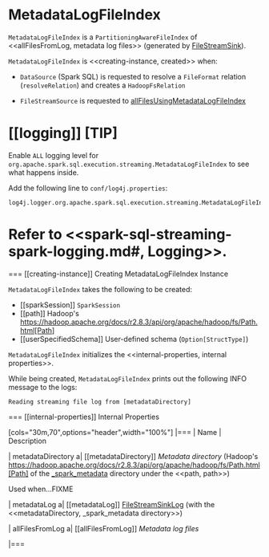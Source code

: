 # MetadataLogFileIndex

`MetadataLogFileIndex` is a `PartitioningAwareFileIndex` of <<allFilesFromLog, metadata log files>> (generated by [FileStreamSink](FileStreamSink.md)).

`MetadataLogFileIndex` is <<creating-instance, created>> when:

* `DataSource` (Spark SQL) is requested to resolve a `FileFormat` relation (`resolveRelation`) and creates a `HadoopFsRelation`

* `FileStreamSource` is requested to [allFilesUsingMetadataLogFileIndex](FileStreamSource.md#allFilesUsingMetadataLogFileIndex)

[[logging]]
[TIP]
====
Enable `ALL` logging level for `org.apache.spark.sql.execution.streaming.MetadataLogFileIndex` to see what happens inside.

Add the following line to `conf/log4j.properties`:

```
log4j.logger.org.apache.spark.sql.execution.streaming.MetadataLogFileIndex=ALL
```

Refer to <<spark-sql-streaming-spark-logging.md#, Logging>>.
====

=== [[creating-instance]] Creating MetadataLogFileIndex Instance

`MetadataLogFileIndex` takes the following to be created:

* [[sparkSession]] `SparkSession`
* [[path]] Hadoop's https://hadoop.apache.org/docs/r2.8.3/api/org/apache/hadoop/fs/Path.html[Path]
* [[userSpecifiedSchema]] User-defined schema (`Option[StructType]`)

`MetadataLogFileIndex` initializes the <<internal-properties, internal properties>>.

While being created, `MetadataLogFileIndex` prints out the following INFO message to the logs:

```
Reading streaming file log from [metadataDirectory]
```

=== [[internal-properties]] Internal Properties

[cols="30m,70",options="header",width="100%"]
|===
| Name
| Description

| metadataDirectory
a| [[metadataDirectory]] *Metadata directory* (Hadoop's https://hadoop.apache.org/docs/r2.8.3/api/org/apache/hadoop/fs/Path.html[Path] of the [_spark_metadata](FileStreamSink.md#metadataDir) directory under the <<path, path>>)

Used when...FIXME

| metadataLog
a| [[metadataLog]] [FileStreamSinkLog](FileStreamSinkLog.md) (with the <<metadataDirectory, _spark_metadata directory>>)

| allFilesFromLog
a| [[allFilesFromLog]] *Metadata log files*

|===
